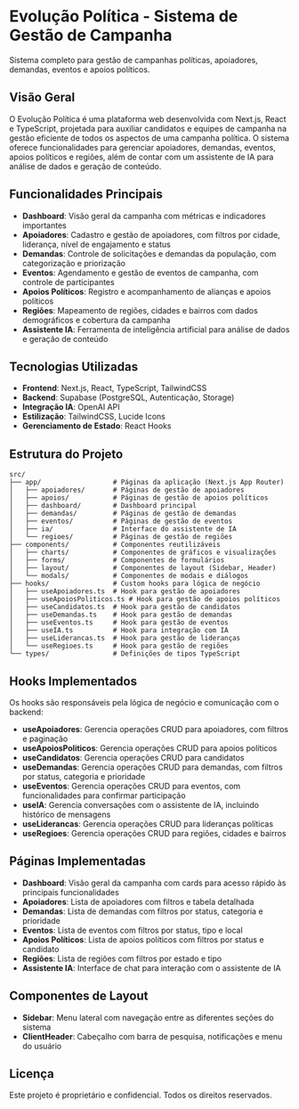 # Evolução Política - Sistema de Gestão de Campanha

Sistema completo para gestão de campanhas políticas, apoiadores, demandas, eventos e apoios políticos.

## Visão Geral

O Evolução Política é uma plataforma web desenvolvida com Next.js, React e TypeScript, projetada para auxiliar candidatos e equipes de campanha na gestão eficiente de todos os aspectos de uma campanha política. O sistema oferece funcionalidades para gerenciar apoiadores, demandas, eventos, apoios políticos e regiões, além de contar com um assistente de IA para análise de dados e geração de conteúdo.

## Funcionalidades Principais

- **Dashboard**: Visão geral da campanha com métricas e indicadores importantes
- **Apoiadores**: Cadastro e gestão de apoiadores, com filtros por cidade, liderança, nível de engajamento e status
- **Demandas**: Controle de solicitações e demandas da população, com categorização e priorização
- **Eventos**: Agendamento e gestão de eventos de campanha, com controle de participantes
- **Apoios Políticos**: Registro e acompanhamento de alianças e apoios políticos
- **Regiões**: Mapeamento de regiões, cidades e bairros com dados demográficos e cobertura da campanha
- **Assistente IA**: Ferramenta de inteligência artificial para análise de dados e geração de conteúdo

## Tecnologias Utilizadas

- **Frontend**: Next.js, React, TypeScript, TailwindCSS
- **Backend**: Supabase (PostgreSQL, Autenticação, Storage)
- **Integração IA**: OpenAI API
- **Estilização**: TailwindCSS, Lucide Icons
- **Gerenciamento de Estado**: React Hooks

## Estrutura do Projeto

```
src/
├── app/                  # Páginas da aplicação (Next.js App Router)
│   ├── apoiadores/       # Páginas de gestão de apoiadores
│   ├── apoios/           # Páginas de gestão de apoios políticos
│   ├── dashboard/        # Dashboard principal
│   ├── demandas/         # Páginas de gestão de demandas
│   ├── eventos/          # Páginas de gestão de eventos
│   ├── ia/               # Interface do assistente de IA
│   └── regioes/          # Páginas de gestão de regiões
├── components/           # Componentes reutilizáveis
│   ├── charts/           # Componentes de gráficos e visualizações
│   ├── forms/            # Componentes de formulários
│   ├── layout/           # Componentes de layout (Sidebar, Header)
│   └── modals/           # Componentes de modais e diálogos
├── hooks/                # Custom hooks para lógica de negócio
│   ├── useApoiadores.ts  # Hook para gestão de apoiadores
│   ├── useApoiosPoliticos.ts # Hook para gestão de apoios políticos
│   ├── useCandidatos.ts  # Hook para gestão de candidatos
│   ├── useDemandas.ts    # Hook para gestão de demandas
│   ├── useEventos.ts     # Hook para gestão de eventos
│   ├── useIA.ts          # Hook para integração com IA
│   ├── useLiderancas.ts  # Hook para gestão de lideranças
│   └── useRegioes.ts     # Hook para gestão de regiões
└── types/                # Definições de tipos TypeScript
```

## Hooks Implementados

Os hooks são responsáveis pela lógica de negócio e comunicação com o backend:

- **useApoiadores**: Gerencia operações CRUD para apoiadores, com filtros e paginação
- **useApoiosPoliticos**: Gerencia operações CRUD para apoios políticos
- **useCandidatos**: Gerencia operações CRUD para candidatos
- **useDemandas**: Gerencia operações CRUD para demandas, com filtros por status, categoria e prioridade
- **useEventos**: Gerencia operações CRUD para eventos, com funcionalidades para confirmar participação
- **useIA**: Gerencia conversações com o assistente de IA, incluindo histórico de mensagens
- **useLiderancas**: Gerencia operações CRUD para lideranças políticas
- **useRegioes**: Gerencia operações CRUD para regiões, cidades e bairros

## Páginas Implementadas

- **Dashboard**: Visão geral da campanha com cards para acesso rápido às principais funcionalidades
- **Apoiadores**: Lista de apoiadores com filtros e tabela detalhada
- **Demandas**: Lista de demandas com filtros por status, categoria e prioridade
- **Eventos**: Lista de eventos com filtros por status, tipo e local
- **Apoios Políticos**: Lista de apoios políticos com filtros por status e candidato
- **Regiões**: Lista de regiões com filtros por estado e tipo
- **Assistente IA**: Interface de chat para interação com o assistente de IA

## Componentes de Layout

- **Sidebar**: Menu lateral com navegação entre as diferentes seções do sistema
- **ClientHeader**: Cabeçalho com barra de pesquisa, notificações e menu do usuário

## Licença

Este projeto é proprietário e confidencial. Todos os direitos reservados.
